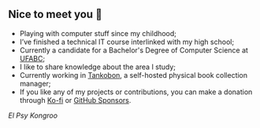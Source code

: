 ## Nice to meet you 👋

- Playing with computer stuff since my childhood;
- I’ve finished a technical IT course interlinked with my high school;
- Currently a candidate for a Bachelor's Degree of Computer Science at [UFABC];
- I like to share knowledge about the area I study;
- Currently working in [Tankobon], a self-hosted physical book collection manager;
- If you like any of my projects or contributions, you can make a donation through [Ko-fi] or [GitHub Sponsors].

*El Psy Kongroo*

[UFABC]: https://ufabc.edu.br/
[Tankobon]: https://github.com/alessandrojean/tankobon/
[GitHub Sponsors]: https://github.com/sponsors/alessandrojean/
[Ko-fi]: https://ko-fi.com/alessandrojean/

